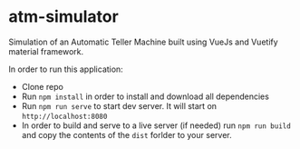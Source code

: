 # atm-simulator
Simulation of an Automatic Teller Machine built using VueJs and Vuetify material framework.

In order to run this application:
 - Clone repo
 - Run `npm install` in order to install and download all dependencies
 - Run `npm run serve` to start dev server. It will start on `http://localhost:8080`
 - In order to build and serve to a live server (if needed) run `npm run build` and copy the contents of the `dist` forlder to your server.
